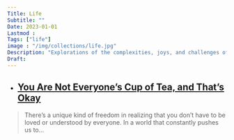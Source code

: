 ```yaml
---
Title: Life
Subtitle: ""
Date: 2023-01-01
Lastmod : 
Tags: ["life"]
image : "/img/collections/life.jpg"
Description: "Explorations of the complexities, joys, and challenges of life—offering insights, lessons, and wisdom gathered from living and growing."
Draft: 
---
```


- ## [You Are Not Everyone’s Cup of Tea, and That’s Okay](/post/cupoftea/)

> There’s a unique kind of freedom in realizing that you don’t have to be loved or understood by everyone. In a world that constantly pushes us to...
